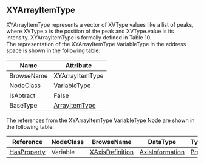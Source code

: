 <!-- objecttype -->
## XYArrayItemType
XYArrayItemType represents a vector of XVType values like a list of peaks, where XVType.x is the position of the peak and XVType.value is its intensity. XYArrayItemType is formally defined in Table 10.  
The representation of the XYArrayItemType VariableType in the address space is shown in the following table:  

|Name|Attribute|
|---|---|
|BrowseName|XYArrayItemType|
|NodeClass|VariableType|
|IsAbtract|False|
|BaseType|[ArrayItemType](../../../Part8/VariableTypes/ArrayItemType/readme.md)|

The references from the XYArrayItemType VariableType Node are shown in the following table:  

|Reference|NodeClass|BrowseName|DataType|TypeDefinition|ModellingRule|
|---|---|---|---|---|---|
|[HasProperty](../../../Part3/ReferenceTypes/HasProperty/readme.md)|Variable|[XAxisDefinition](#XAxisDefinition)|[AxisInformation](../../../Part8/DataTypes/AxisInformation/readme.md)|[PropertyType](../../Part5/VariableTypes/PropertyType/readme.md)|[Mandatory](../../Objects/Mandatory/readme.md)|


